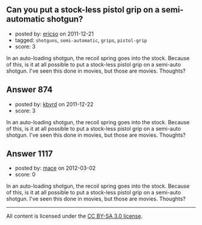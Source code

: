 ## Can you put a stock-less pistol grip on a semi-automatic shotgun?

- posted by: [ericso](https://stackexchange.com/users/-1/277-ericso) on 2011-12-21
- tagged: `shotguns`, `semi-automatic`, `grips`, `pistol-grip`
- score: 3

In an auto-loading shotgun, the recoil spring goes into the stock. Because of this, is it at all possible to put a stock-less pistol grip on a semi-auto shotgun. I've seen this done in movies, but those are movies. Thoughts?


## Answer 874

- posted by: [kbyrd](https://stackexchange.com/users/-1/37-kbyrd) on 2011-12-22
- score: 3

In an auto-loading shotgun, the recoil spring goes into the stock. Because of this, is it at all possible to put a stock-less pistol grip on a semi-auto shotgun. I've seen this done in movies, but those are movies. Thoughts?


## Answer 1117

- posted by: [mace](https://stackexchange.com/users/-1/163-mace) on 2012-03-02
- score: 0

In an auto-loading shotgun, the recoil spring goes into the stock. Because of this, is it at all possible to put a stock-less pistol grip on a semi-auto shotgun. I've seen this done in movies, but those are movies. Thoughts?



---

All content is licensed under the [CC BY-SA 3.0 license](https://creativecommons.org/licenses/by-sa/3.0/).
